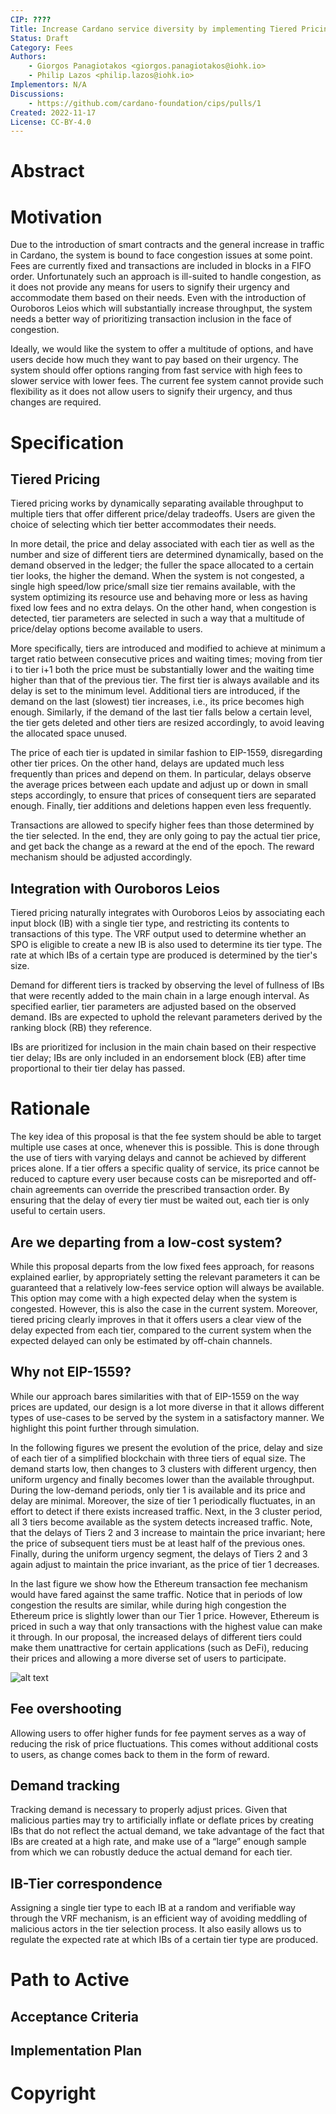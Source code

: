 ```yaml
---
CIP: ????
Title: Increase Cardano service diversity by implementing Tiered Pricing
Status: Draft
Category: Fees
Authors:
    - Giorgos Panagiotakos <giorgos.panagiotakos@iohk.io>
    - Philip Lazos <philip.lazos@iohk.io>
Implementors: N/A
Discussions:
    - https://github.com/cardano-foundation/cips/pulls/1
Created: 2022-11-17
License: CC-BY-4.0
---
```


# Abstract <!-- A short (~200 word) description of the technical issue being addressed and the proposed solution -->



# Motivation  <!-- A clear and short explanation introducing the reason behind a proposal. When changing an established design, it must outlines issues in the design that motivates a rework. -->
		
Due to the introduction of smart contracts and the general increase in traffic in Cardano, the system is bound to face congestion issues at some point. 
Fees are currently fixed and transactions are included in blocks in a FIFO order. 
Unfortunately such an approach is ill-suited to handle congestion, as it does not provide any means for users to signify their urgency and accommodate them based on their needs. Even with the introduction of Ouroboros Leios which will substantially increase throughput, the system needs a better way of prioritizing transaction inclusion in the face of congestion.

Ideally, we would like the system to offer a multitude of options, and have users decide how much they want to pay based on their urgency. 
The system should offer options ranging from fast service with high fees to slower service with lower fees.
The current fee system cannot provide such flexibility as it does not allow users to signify their urgency, and thus changes are required.
 

# Specification <!-- The technical specification should describe the syntax and semantics of any new feature. The specification should be detailed enough to allow competing, interoperable implementations. -->

## Tiered Pricing
Tiered pricing works by dynamically separating available throughput to multiple tiers that offer different price/delay tradeoffs. Users are given the choice of selecting which tier better accommodates their needs. 

In more detail, the price and delay associated with each tier as well as the number and size of different tiers are determined dynamically, based on the demand observed in the ledger; the fuller the space allocated to a certain tier looks, the higher the demand. When the system is not congested, a single high speed/low price/small size tier remains available, with the system optimizing its resource use and behaving more or less as having fixed low fees and no extra delays.  On the other hand, when congestion is detected, tier parameters are selected in such a way that a multitude of price/delay options become available to users. 

More specifically, tiers are introduced and modified to achieve at minimum a target ratio between consecutive prices and waiting times; moving from tier i to tier i+1 both the price must be substantially lower and the waiting time higher than that of the previous tier. The first tier is always available and its delay is set to the minimum level.
Additional tiers are introduced, if the demand on the last (slowest) tier increases, i.e., its price becomes high enough. Similarly, if the demand of the last tier falls below a certain level, the tier gets deleted and other tiers are resized accordingly, to avoid leaving the allocated space unused. 

The price of each tier is updated in similar fashion to EIP-1559, disregarding other tier prices. 
On the other hand, delays are updated much less frequently than prices and depend on them. In particular, delays observe the average prices between each update and adjust up or down in small steps accordingly, to ensure that prices of consequent tiers are separated enough. Finally, tier additions and deletions happen even less frequently.

Transactions are allowed to specify higher fees than those determined by the tier selected. In the end, they are only going to pay the actual tier price, and get back the change as a reward at the end of the epoch. The reward mechanism should be adjusted accordingly.


## Integration with Ouroboros Leios  
Tiered pricing naturally integrates with Ouroboros Leios by associating each input block (IB) with a single tier type, and restricting its contents to transactions of this type. The VRF output used to determine whether an SPO is eligible to create a new IB is also used to determine its tier type. The rate at which IBs of a certain type are produced is determined by the tier's size.

Demand for different tiers is tracked by observing the level of fullness of IBs that were recently added to the main chain in a large enough interval. As specified earlier, tier parameters are adjusted based on the observed demand. IBs are expected to uphold the relevant parameters derived by the ranking block (RB) they reference. 

IBs are prioritized for inclusion in the main chain based on their respective tier delay; IBs are only included in an endorsement block (EB) after time proportional to their tier delay has passed.




# Rationale  <!-- The rationale fleshes out the specification by describing what motivated the design and why particular design decisions were made. It should describe alternate designs that were considered and related work. The rationale should provide evidence of consensus within the community and discuss important objections or concerns raised during discussion. When applicable, it must also explain how the proposal affects backward-compatibility of existing solutions. -->

The key idea of this proposal is that the fee system should be able to target multiple use cases at once, whenever this is possible. This is done through the use of tiers with varying delays and cannot be achieved by different prices alone. If a tier offers a specific quality of service, its price cannot be reduced to capture every user because costs can be misreported and off-chain agreements can override the prescribed transaction order. By ensuring that the delay of every tier must be waited out, each tier is only useful to certain users. 

## Are we departing from a low-cost system?
While this proposal departs from the low fixed fees approach, for reasons explained earlier, by appropriately setting the relevant parameters it can be guaranteed that a relatively low-fees service option will always be available. 
This option may come with a high expected delay when the system is congested. However, this is also the case in the current system. Moreover, tiered pricing clearly improves in that it offers users a clear view of the delay expected from each tier, compared to the current system when the expected delayed can only be estimated by off-chain channels.

<!-- a numerical example may help here -->

## Why not EIP-1559?
While our approach bares similarities with that of EIP-1559 on the way prices are updated, our design is a lot more diverse in that it allows different types of use-cases to be served by the system in a satisfactory manner. We highlight this point further through simulation.

In the following figures we present the evolution of the price, delay and size of each tier of a simplified blockchain with three tiers of equal size. The demand starts low, then changes to 3 clusters with different urgency, then uniform urgency and finally becomes lower than the available throughput. During the low-demand periods, only tier 1 is available and its price and delay are minimal. Moreover, the size of tier 1 periodically fluctuates, in an effort to detect if there exists increased traffic. Next, in the 3 cluster period, all 3 tiers become available as the system detects increased traffic. Note, that the delays of Tiers 2 and 3 increase to maintain the price invariant; here the price of subsequent tiers must be at least half of the previous ones. Finally, during the uniform urgency segment, the delays of Tiers 2 and 3 again adjust to maintain the price invariant, as the price of tier 1 decreases.

In the last figure we show how the Ethereum transaction fee mechanism would have fared against the same traffic. Notice that in periods of low congestion the results are similar, while during high congestion the Ethereum price is slightly lower than our Tier 1 price. However, Ethereum is priced in such a way that only transactions with the highest value can make it through. In our proposal, the increased delays of different tiers could make them unattractive for certain applications (such as DeFi), reducing their prices and allowing a more diverse set of users to participate.

![alt text](https://github.com/abailly-iohk/CIPs/blob/tiered-pricing-protocol/image1.png?raw=true)


## Fee overshooting 
Allowing users to offer higher funds for fee payment serves as a way of reducing the risk of price fluctuations. This comes without additional costs to users, as change comes back to them in the form of reward.

## Demand tracking
Tracking demand is necessary to properly adjust prices. Given that malicious parties may try to artificially inflate or deflate prices by creating IBs that do not reflect the actual demand, we take advantage of the fact that IBs are created at a high rate, and make use of a “large” enough sample from which we can robustly deduce the actual demand for each tier. 

## IB-Tier correspondence
Assigning a single tier type to each IB at a random and verifiable way through the VRF mechanism, is an efficient way of avoiding meddling of malicious actors in the tier selection process. It also easily allows us to regulate the expected rate at which IBs of a certain tier type are produced.

# Path to Active

## Acceptance Criteria			

## Implementation Plan

# Copyright
